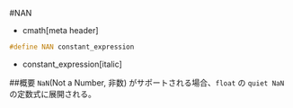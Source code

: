 #NAN
* cmath[meta header]

```cpp
#define NAN constant_expression
```
* constant_expression[italic]

##概要
`NaN`(Not a Number, 非数) がサポートされる場合、`float` の `quiet NaN` の定数式に展開される。

